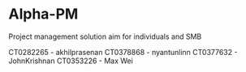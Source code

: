 # Alpha-PM
Project management solution aim for individuals and SMB

CT0282265 - akhilprasenan
CT0378868 - nyantunlinn
CT0377632 - JohnKrishnan
CT0353226 - Max Wei
